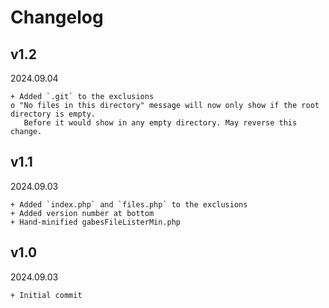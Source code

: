 # Changelog

## v1.2
2024.09.04
```
+ Added `.git` to the exclusions
o "No files in this directory" message will now only show if the root directory is empty.
   Before it would show in any empty directory. May reverse this change.
```

## v1.1
2024.09.03
```
+ Added `index.php` and `files.php` to the exclusions
+ Added version number at bottom
+ Hand-minified gabesFileListerMin.php 
```

## v1.0
2024.09.03
```
+ Initial commit
```